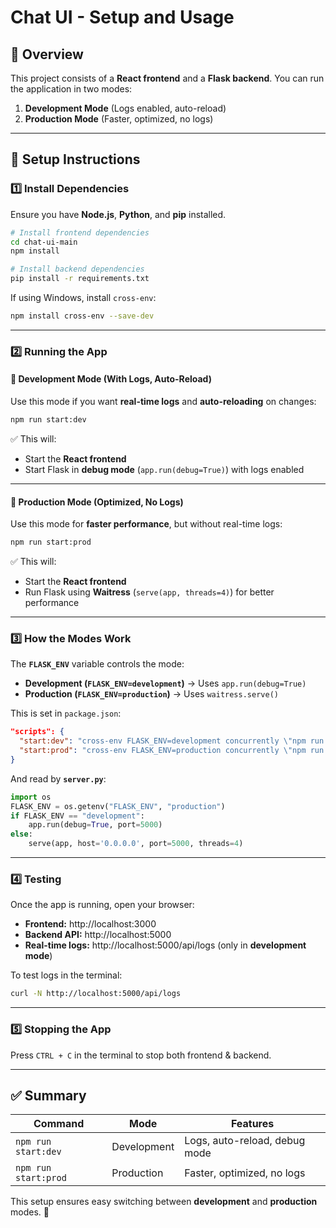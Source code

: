 # Chat UI - Setup and Usage

## 📌 Overview
This project consists of a **React frontend** and a **Flask backend**. You can run the application in two modes:
1. **Development Mode** (Logs enabled, auto-reload)
2. **Production Mode** (Faster, optimized, no logs)

---

## 🚀 Setup Instructions

### 1️⃣ Install Dependencies
Ensure you have **Node.js**, **Python**, and **pip** installed.

```sh
# Install frontend dependencies
cd chat-ui-main
npm install

# Install backend dependencies
pip install -r requirements.txt
```

If using Windows, install `cross-env`:
```sh
npm install cross-env --save-dev
```

---

### 2️⃣ Running the App

#### **🔧 Development Mode (With Logs, Auto-Reload)**
Use this mode if you want **real-time logs** and **auto-reloading** on changes:
```sh
npm run start:dev
```
✅ This will:
- Start the **React frontend**
- Start Flask in **debug mode** (`app.run(debug=True)`) with logs enabled

---

#### **🚀 Production Mode (Optimized, No Logs)**
Use this mode for **faster performance**, but without real-time logs:
```sh
npm run start:prod
```
✅ This will:
- Start the **React frontend**
- Run Flask using **Waitress** (`serve(app, threads=4)`) for better performance

---

### 3️⃣ How the Modes Work
The **`FLASK_ENV`** variable controls the mode:
- **Development (`FLASK_ENV=development`)** → Uses `app.run(debug=True)`
- **Production (`FLASK_ENV=production`)** → Uses `waitress.serve()`

This is set in `package.json`:
```json
"scripts": {
  "start:dev": "cross-env FLASK_ENV=development concurrently \"npm run frontend\" \"npm run backend\"",
  "start:prod": "cross-env FLASK_ENV=production concurrently \"npm run frontend\" \"npm run backend\""
}
```

And read by **`server.py`**:
```python
import os
FLASK_ENV = os.getenv("FLASK_ENV", "production")
if FLASK_ENV == "development":
    app.run(debug=True, port=5000)
else:
    serve(app, host='0.0.0.0', port=5000, threads=4)
```

---

### 4️⃣ Testing
Once the app is running, open your browser:
- **Frontend:** http://localhost:3000
- **Backend API:** http://localhost:5000
- **Real-time logs:** http://localhost:5000/api/logs (only in **development mode**)

To test logs in the terminal:
```sh
curl -N http://localhost:5000/api/logs
```

---

### 5️⃣ Stopping the App
Press `CTRL + C` in the terminal to stop both frontend & backend.

---

## ✅ Summary
| Command               | Mode       | Features                     |
|----------------------|-----------|-----------------------------|
| `npm run start:dev`  | Development | Logs, auto-reload, debug mode |
| `npm run start:prod` | Production  | Faster, optimized, no logs   |

This setup ensures easy switching between **development** and **production** modes. 🚀

